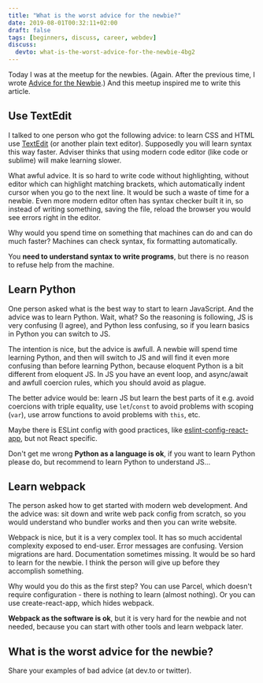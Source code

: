 ```yaml
---
title: "What is the worst advice for the newbie?"
date: 2019-08-01T00:32:11+02:00
draft: false
tags: [beginners, discuss, career, webdev]
discuss:
  devto: what-is-the-worst-advice-for-the-newbie-4bg2
---
```


Today I was at the meetup for the newbies. (Again. After the previous time, I wrote [Advice for the Newbie](https://stereobooster.com/posts/advice-for-the-newbie/).) And this meetup inspired me to write this article.

## Use TextEdit

I talked to one person who got the following advice: to learn CSS and HTML use [TextEdit](https://support.apple.com/en-za/guide/textedit/welcome/mac) (or another plain text editor). Supposedly you will learn syntax this way faster. Adviser thinks that using modern code editor (like code or sublime) will make learning slower.

What awful advice. It is so hard to write code without highlighting, without editor which can highlight matching brackets, which automatically indent cursor when you go to the next line. It would be such a waste of time for a newbie. Even more modern editor often has syntax checker built it in, so instead of writing something, saving the file, reload the browser you would see errors right in the editor.

Why would you spend time on something that machines can do and can do much faster? Machines can check syntax, fix formatting automatically.

You **need to understand syntax to write programs**, but there is no reason to refuse help from the machine.

## Learn Python

One person asked what is the best way to start to learn JavaScript. And the advice was to learn Python. Wait, what? So the reasoning is following, JS is very confusing (I agree), and Python less confusing, so if you learn basics in Python you can switch to JS.

The intention is nice, but the advice is awfull. A newbie will spend time learning Python, and then will switch to JS and will find it even more confusing than before learning Python, because eloquent Python is a bit different from eloquent JS. In JS you have an event loop, and async/await and awfull coercion rules, which you should avoid as plague.

The better advice would be: learn JS but learn the best parts of it e.g. avoid coercions with triple equality, use `let`/`const` to avoid problems with scoping (`var`), use arrow functions to avoid problems with `this`, etc.

Maybe there is ESLint config with good practices, like [eslint-config-react-app](https://www.npmjs.com/package/eslint-config-react-app), but not React specific.

Don't get me wrong **Python as a language is ok**, if you want to learn Python please do, but recommend to learn Python to understand JS...

## Learn webpack

The person asked how to get started with modern web development. And the advice was: sit down and write web pack config from scratch, so you would understand who bundler works and then you can write website.

Webpack is nice, but it is a very complex tool. It has so much accidental complexity exposed to end-user. Error messages are confusing. Version migrations are hard. Documentation sometimes missing. It would be so hard to learn for the newbie. I think the person will give up before they accomplish something.

Why would you do this as the first step? You can use Parcel, which doesn't require configuration - there is nothing to learn (almost nothing). Or you can use create-react-app, which hides webpack.

**Webpack as the software is ok**, but it is very hard for the newbie and not needed, because you can start with other tools and learn webpack later.

## What is the worst advice for the newbie?

Share your examples of bad advice (at dev.to or twitter).
